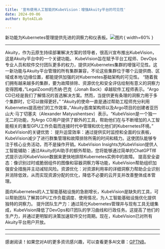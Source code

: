 ```yaml
---
title: '宣布使用人工智能的KubeVision：增强Akuity平台的可见性'
date: 2024-09-06
author: ByteAILab

---
```


新功能为Kubernetes管理提供先进的洞察力和仪表板。![图片](https://ai-techpark.com/wp-content/uploads/2024/09/Announcing-960x540.jpg){ width=60% }

---

Akuity，作为云原生持续部署解决方案的领导者，很高兴宣布推出KubeVision，这是Akuity平台中的一个关键功能。
KubeVision旨在赋予平台工程师、DevOps专业人员和软件交付团队更多的权力，提供对Kubernetes集群的增强可见性。这一新功能与Akuity平台管理的所有集群兼容，不论这些集群位于哪个云提供商、区域或本地/边缘位置，都能提供加强的对Kubernetes基础架构的可见性。
“随着我们拥有越来越多的集群，要为故障排除、资源优化和安全评估绘制有意义的洞察力变得困难，”LegalZoom的杰纳·巴克（Jonah Back）卓越软件工程师表示。“Argo CD已经是我们了解情况的首选解决方案。然而，当提供更有条理的洞察力用于多个集群时，它可以做得更好。”
“Akuity的使命一直是通过帮助工程师充分利用Kubernetes提高他们的工作效率，”Akuity首席架构师以及Argo项目的创建者亚历山大·马丁切塞夫（Alexander Matyushentsev）表示。“KubeVision是一个独一无二的功能，为Argo CD用户提供了额外的工具，帮助他们在与不断增加的人工智能相关的重型GPU工作负载而连接时代中管理和优化他们的Kubernetes环境。”
KubeVision的关键优势：
提升运营效率：通过提供实时监控和全面的仪表板，KubeVision减少了进行群集管理和故障排除所需的时间和精力。这使团队能够专注于核心业务活动，而不是操作开销。KubeVision Insights为KubeVision提供人工智能辅助：通过Akuity的AI助手的额外帮助，您将能够通过简单的ChatGPT样式提示访问KubeVision数据来更快地排除Kubernetes实例中的故障。 提高安全姿态：像识别过时或脆弱组件的图像和容器洞察力等功能，KubeVision帮助组织加强安全措施并主动减轻风险。资源优化：对资源利用率的详细洞察力帮助企业识别并消除低效，从而实现资源分配的优化，降低不必要的云开支并改善整体成本管理。

面向Kubernetes的人工智能基础设施的急剧增长，KubeVision是缺失的工具，可以帮助团队了解其GPU工作负载调度、使用情况，为人工智能基础设施优化提供独特的洞察力。
提升团队生产力：通过简化Kubernetes管理并与现有工具无缝集成，KubeVision降低了DevOps和IT团队的学习曲线和行政任务。这提高了他们的生产力，并通过更明智的决策加速软件交付周期。现在，KubeVision已对所有Akuity平台用户开放。


---
---
感谢阅读！如果您对AI的更多资讯感兴趣，可以查看更多AI文章：[GPTNB](https://gptnb.com)。
